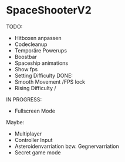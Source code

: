 # SpaceShooterV2

TODO:
* Hitboxen anpassen
* Codecleanup
* Temporäre Powerups
* Boostbar
* Spaceship animations
* Show fps
* Setting Difficulty
DONE:
* Smooth Movement /FPS lock	
* Rising Difficulty /

IN PROGRESS:
* Fullscreen Mode

Maybe:
* Multiplayer
* Controller Input
* Asteroidenvarriation bzw. Gegnervarriation
* Secret game mode